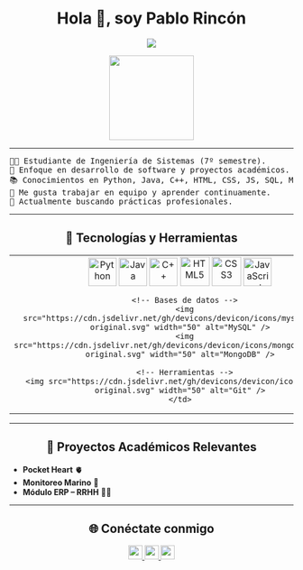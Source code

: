 <!-- Welcome -->
<h1 align="center">Hola 👋, soy Pablo Rincón</h1>

<!-- Typing Text -->
<p align="center">
  <img src="https://readme-typing-svg.herokuapp.com?font=Fira+Code&duration=2500&size=20&color=39FF14&background=000000&center=true&vCenter=true&width=600&lines=Estudiante+de+Ingeniería+de+Sistemas;Apasionado+por+el+Desarrollo+de+Software;En+camino+a+ser+Arquitecto+de+Software;Siempre+aprendiendo+y+mejorando!">
</p>

<!-- Profile Picture -->
<p align="center">
  <img height="150" src="https://i.giphy.com/media/QDjpIL6oNCVZ4qzGs7/giphy.webp"/>
</p>

---

<!-- About Me -->
<pre>
👨‍💻 Estudiante de Ingeniería de Sistemas (7º semestre).
🚀 Enfoque en desarrollo de software y proyectos académicos.
📚 Conocimientos en Python, Java, C++, HTML, CSS, JS, SQL, MongoDB.
🤝 Me gusta trabajar en equipo y aprender continuamente.
🔭 Actualmente buscando prácticas profesionales.
</pre>

---

<!-- Skills and Tools -->
<h2 align="center">🚀 Tecnologías y Herramientas</h2>
<table align="center">
  <tr>
    <td align="center">
      <!-- Lenguajes -->
      <img src="https://cdn.jsdelivr.net/gh/devicons/devicon/icons/python/python-original.svg" width="50" alt="Python" />
      <img src="https://cdn.jsdelivr.net/gh/devicons/devicon/icons/java/java-original.svg" width="50" alt="Java" />
      <img src="https://cdn.jsdelivr.net/gh/devicons/devicon/icons/cplusplus/cplusplus-original.svg" width="50" alt="C++" />
      <img src="https://i.giphy.com/media/XAxylRMCdpbEWUAvr8/200.webp" width="52" alt="HTML5" />
      <img src="https://i.giphy.com/media/fsEaZldNC8A1PJ3mwp/200.webp" width="52" alt="CSS3" />
      <img src="https://i.giphy.com/media/ln7z2eWriiQAllfVcn/200w.webp" width="50" alt="JavaScript" />

      <!-- Bases de datos -->
      <img src="https://cdn.jsdelivr.net/gh/devicons/devicon/icons/mysql/mysql-original.svg" width="50" alt="MySQL" />
      <img src="https://cdn.jsdelivr.net/gh/devicons/devicon/icons/mongodb/mongodb-original.svg" width="50" alt="MongoDB" />

      <!-- Herramientas -->
      <img src="https://cdn.jsdelivr.net/gh/devicons/devicon/icons/git/git-original.svg" width="50" alt="Git" />
    </td>
  </tr>
</table>

---

<!-- Projects -->
<h2 align="center">📌 Proyectos Académicos Relevantes</h2>
<ul>
  <li><b>Pocket Heart</b> 🫀</li>
  <li><b>Monitoreo Marino</b> 🌊</li>
  <li><b>Módulo ERP – RRHH</b> 🧑‍💼</li>
</ul>

---

<!-- Socials -->
<h2 align="center">🌐 Conéctate conmigo</h2>
<p align="center">
  <a href="mailto:pabloerq2003@gmail.com">
    <img src="https://img.shields.io/badge/gmail-%23D14836.svg?&style=for-the-badge&logo=gmail&logoColor=white" height="25"/>
  </a>
  <a href="https://www.linkedin.com/in/pablo-rincon-227721230/">
    <img src="https://img.shields.io/badge/linkedin-%230077B5.svg?&style=for-the-badge&logo=linkedin&logoColor=white" height="25"/>
  </a>
  <a href="https://github.com/Dantechi">
    <img src="https://img.shields.io/badge/github-%23181717.svg?&style=for-the-badge&logo=github&logoColor=white" height="25"/>
  </a>
</p>
